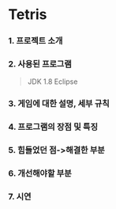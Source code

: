 # Tetris
      
### 1. 프로젝트 소개
            
### 2. 사용된 프로그램
> JDK 1.8
> Eclipse


### 3. 게임에 대한 설명, 세부 규칙
### 4. 프로그램의 장점 및 특징
### 5. 힘들었던 점->해결한 부분
### 6. 개선해야할 부분
### 7. 시연

